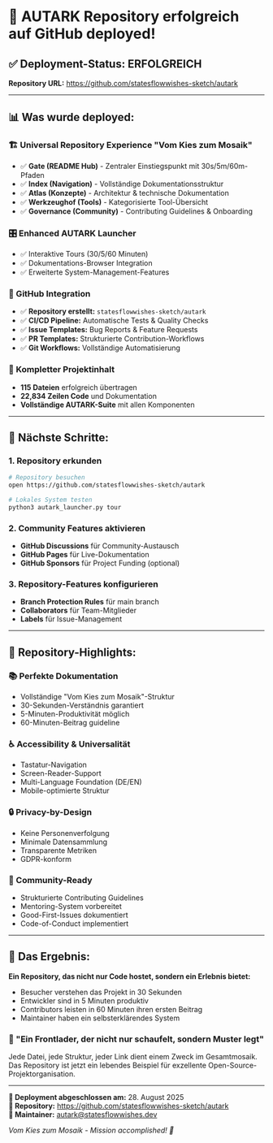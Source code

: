 # 🎉 AUTARK Repository erfolgreich auf GitHub deployed!

## ✅ Deployment-Status: **ERFOLGREICH**

**Repository URL:** https://github.com/statesflowwishes-sketch/autark

---

## 📊 Was wurde deployed:

### 🏗️ Universal Repository Experience "Vom Kies zum Mosaik"
- ✅ **Gate (README Hub)** - Zentraler Einstiegspunkt mit 30s/5m/60m-Pfaden
- ✅ **Index (Navigation)** - Vollständige Dokumentationsstruktur
- ✅ **Atlas (Konzepte)** - Architektur & technische Dokumentation
- ✅ **Werkzeughof (Tools)** - Kategorisierte Tool-Übersicht
- ✅ **Governance (Community)** - Contributing Guidelines & Onboarding

### 🎛️ Enhanced AUTARK Launcher
- ✅ Interaktive Tours (30/5/60 Minuten)
- ✅ Dokumentations-Browser Integration
- ✅ Erweiterte System-Management-Features

### 🔧 GitHub Integration
- ✅ **Repository erstellt:** `statesflowwishes-sketch/autark`
- ✅ **CI/CD Pipeline:** Automatische Tests & Quality Checks
- ✅ **Issue Templates:** Bug Reports & Feature Requests
- ✅ **PR Templates:** Strukturierte Contribution-Workflows
- ✅ **Git Workflows:** Vollständige Automatisierung

### 📁 Kompletter Projektinhalt
- **115 Dateien** erfolgreich übertragen
- **22,834 Zeilen Code** und Dokumentation
- **Vollständige AUTARK-Suite** mit allen Komponenten

---

## 🚀 Nächste Schritte:

### 1. Repository erkunden
```bash
# Repository besuchen
open https://github.com/statesflowwishes-sketch/autark

# Lokales System testen
python3 autark_launcher.py tour
```

### 2. Community Features aktivieren
- **GitHub Discussions** für Community-Austausch
- **GitHub Pages** für Live-Dokumentation
- **GitHub Sponsors** für Project Funding (optional)

### 3. Repository-Features konfigurieren
- **Branch Protection Rules** für main branch
- **Collaborators** für Team-Mitglieder
- **Labels** für Issue-Management

---

## 🎯 Repository-Highlights:

### 📚 Perfekte Dokumentation
- Vollständige "Vom Kies zum Mosaik"-Struktur
- 30-Sekunden-Verständnis garantiert
- 5-Minuten-Produktivität möglich
- 60-Minuten-Beitrag guideline

### ♿ Accessibility & Universalität
- Tastatur-Navigation
- Screen-Reader-Support
- Multi-Language Foundation (DE/EN)
- Mobile-optimierte Struktur

### 🔒 Privacy-by-Design
- Keine Personenverfolgung
- Minimale Datensammlung
- Transparente Metriken
- GDPR-konform

### 🤝 Community-Ready
- Strukturierte Contributing Guidelines
- Mentoring-System vorbereitet
- Good-First-Issues dokumentiert
- Code-of-Conduct implementiert

---

## 🌟 Das Ergebnis:

**Ein Repository, das nicht nur Code hostet, sondern ein Erlebnis bietet:**
- Besucher verstehen das Projekt in 30 Sekunden
- Entwickler sind in 5 Minuten produktiv  
- Contributors leisten in 60 Minuten ihren ersten Beitrag
- Maintainer haben ein selbsterklärendes System

### 🎨 "Ein Frontlader, der nicht nur schaufelt, sondern Muster legt"

Jede Datei, jede Struktur, jeder Link dient einem Zweck im Gesamtmosaik. Das Repository ist jetzt ein lebendes Beispiel für exzellente Open-Source-Projektorganisation.

---

**🎉 Deployment abgeschlossen am:** 28. August 2025  
**🔗 Repository:** https://github.com/statesflowwishes-sketch/autark  
**📧 Maintainer:** autark@statesflowwishes.dev

*Vom Kies zum Mosaik - Mission accomplished! 🚀*
